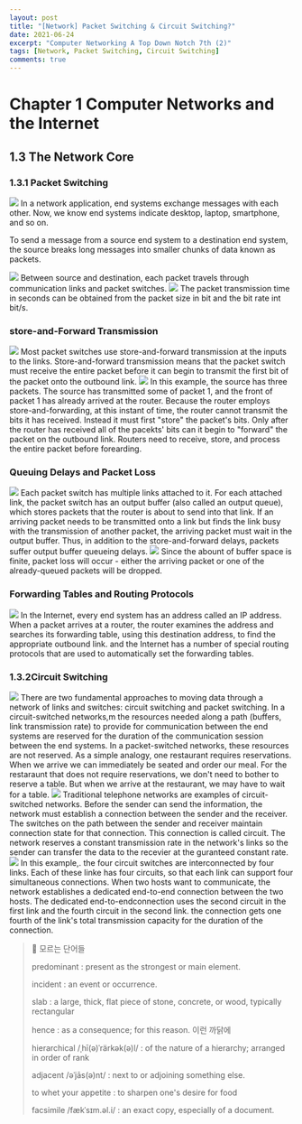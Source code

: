 ```yaml
---
layout: post
title: "[Network] Packet Switching & Circuit Switching?"
date: 2021-06-24
excerpt: "Computer Networking A Top Down Notch 7th (2)"
tags: [Network, Packet Switching, Circuit Switching]
comments: true
---
```

# Chapter 1 Computer Networks and the Internet

## 1.3 The Network Core 

### 1.3.1 Packet Switching 
<img src ="https://eunmik.github.io/bonita/assets/img/2021/0625/슬라이드1.JPG" />
In a network application, end systems exchange messages with each other.
Now, we know end systems indicate desktop, laptop, smartphone, and so on. 

To send a message from a source end system to a destination end system, the source breaks long messages into smaller chunks of data known as packets. 

<img src ="https://eunmik.github.io/bonita/assets/img/2021/0625/슬라이드2.JPG" />
Between source and destination, each packet travels through communication links and packet switches. 

<img src ="https://eunmik.github.io/bonita/assets/img/2021/0625/슬라이드3.JPG" />
The packet transmission time in seconds can be obtained from the packet size in bit and the bit rate int bit/s.

### store-and-Forward Transmission 
<img src ="https://eunmik.github.io/bonita/assets/img/2021/0625/슬라이드4.JPG" />
Most packet switches use store-and-forward transmission at the inputs to the links.
Store-and-forward transmission means that the packet switch must receive the entire packet before it can begin to transmit the first bit of the packet onto the outbound link. 

<img src ="https://eunmik.github.io/bonita/assets/img/2021/0625/슬라이드5.JPG" />
In this example, the source has three packets. The source has transmitted some of packet 1, and the front of packet 1 has already arrived at the router.
Because the router employs store-and-forwarding, at this instant of time, the router cannot transmit the bits it has received.
Instead it must first "store" the packet's bits. Only after the router has received all of the pacekts' bits can it begin to "forward" the packet on the outbound link.
Routers need to receive, store, and process the entire packet before forearding. 

### Queuing Delays and Packet Loss
<img src ="https://eunmik.github.io/bonita/assets/img/2021/0625/슬라이드6.JPG" />
Each packet switch has multiple links attached to it. 
For each attached link, the packet switch has an output buffer (also called an output queue), which stores packets that the router is about to send into that link.
If an arriving packet needs to be transmitted onto a link but finds the link busy with the transmission of another packet, the arriving packet must wait in the output buffer.
Thus, in addition to the store-and-forward delays, packets suffer output buffer queueing delays. 

<img src ="https://eunmik.github.io/bonita/assets/img/2021/0625/슬라이드7.JPG" />
Since the abount of buffer space is finite, packet loss will occur - either the arriving packet or one of the already-queued packets will be dropped. 

### Forwarding Tables and Routing Protocols
<img src ="https://eunmik.github.io/bonita/assets/img/2021/0625/슬라이드8.JPG" />
In the Internet, every end system has an address called an IP address. 
When a packet arrives at a router, the router examines the address and searches its forwarding table, using this destination address, to find the appropriate outbound link.
and the Internet has a number of special routing protocols that are used to automatically set the forwarding tables. 

### 1.3.2Circuit Switching
<img src ="https://eunmik.github.io/bonita/assets/img/2021/0625/슬라이드9.JPG" />
There are two fundamental approaches to moving data through a network of links and switches: circuit switching and packet switching. 
In a circuit-switched networks,m the resources needed along a path (buffers, link transmission rate) to provide for communication between the end systems are reserved for the duration of the communication session between the end systems. 
In a packet-switched networks, these resources are not reserved. 
As a simple analogy, one restaurant requires reservations. When we arrive we can immediately be seated and order our meal. For the restaraunt that does not require reservations, we don't need to bother to reserve a table. But when we arrive at the restaurant, we may have to wait for a table. 

<img src ="https://eunmik.github.io/bonita/assets/img/2021/0625/슬라이드10.JPG" />
Traditional telephone networks are examples of circuit-switched networks. 
Before the sender can send the information, the network must establish a connection between the sender and the receiver.
The switches on the path between the sender and receiver maintain connection state for that connection. This connection is called circuit.
The network reserves a constant transmission rate in the network's links so the sender can transfer the data to the recevier at the guranteed constant rate. 

<img src ="https://eunmik.github.io/bonita/assets/img/2021/0625/슬라이드11.JPG" />
In this example,. the four circuit switches are interconnected by four links. Each of these linke has four circuits, so that each link can support four simultaneous connections. 
When two hosts want to communicate, the network establishes a dedicated end-to-end connection between the two hosts. 
The dedicated end-to-endconnection uses the second circuit in the first link and the fourth circuit in the second link. the connection gets one fourth of the link's total transmission capacity for the duration of the connection.




> 📘 모르는 단어들 
>
> predominant : present as the strongest or main element. 
>
> incident : an event or occurrence. 
>
> slab : a large, thick, flat piece of stone, concrete, or wood, typically rectangular
>
> hence : as a consequence; for this reason. 이런 까닭에 
>
> hierarchical /ˌhī(ə)ˈrärkək(ə)l/ : of the nature of a hierarchy; arranged in order of rank 
>
> adjacent /əˈjās(ə)nt/ : next to or adjoining something else.
>
> to whet your appetite : to sharpen one's desire for food
>
> facsimile /fækˈsɪm.əl.i/ : an exact copy, especially of a document. 
> 
> 



